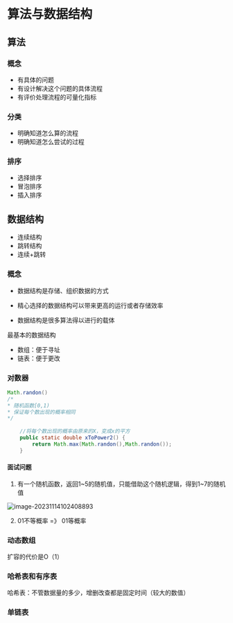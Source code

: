 # 算法与数据结构

## 算法

### 概念
- 有具体的问题
- 有设计解决这个问题的具体流程
- 有评价处理流程的可量化指标

### 分类
- 明确知道怎么算的流程
- 明确知道怎么尝试的过程

### 排序
- 选择排序
- 冒泡排序
- 插入排序

## 数据结构

- 连续结构
- 跳转结构
- 连续+跳转

### 概念

- 数据结构是存储、组织数据的方式

- 精心选择的数据结构可以带来更高的运行或者存储效率

- 数据结构是很多算法得以进行的载体

最基本的数据结构

- 数组：便于寻址
- 链表：便于更改

### 对数器

```java
Math.randon()		
/*
* 随机函数[0,1)
* 保证每个数出现的概率相同
*/
    
	//将每个数出现的概率由原来的X，变成x的平方
    public static double xToPower2() {
    	return Math.max(Math.randon(),Math.randon());
	}
```

#### 面试问题

1. 有一个随机函数，返回1~5的随机值，只能借助这个随机逻辑，得到1~7的随机值

![image-20231114102408893](https://gitee.com/sheldon_kkk/typora-image/raw/master/img/202311141024038.png)

2. 01不等概率 =》 01等概率

### 动态数组

扩容的代价是O（1）

### 哈希表和有序表

哈希表：不管数据量的多少，增删改查都是固定时间（较大的数值）

### 单链表

